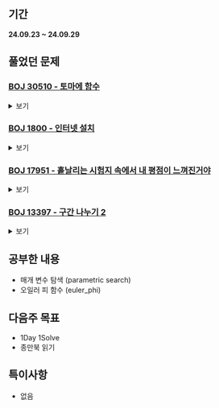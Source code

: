 ## 기간
**24.09.23 ~ 24.09.29**

## 풀었던 문제

### [BOJ 30510 - 토마에 함수](https://www.acmicpc.net/problem/30510)
<details>
<summary>보기</summary> 

- 정보
    - Tier: Gold1
    - Tag: euler_phi

- 타임라인
    - Problem Open: 09/23 19:15
    - Tag Open: 09/23 19:15
    - Solve: 09/23 23:30

- 풀이
    - $1 + \sum_{i=1}^{\lfloor \frac{Q}{P} \rfloor} \varphi{(i)}$ 를 구한다.

- 회고
    - 오일러 피 함수를 제대로 구현할 수 있을 때 까지 공부하자
    - for문 구간 설정은 꼭 변수가 아니라 문장으로 해도 된단다..

</details>

### [BOJ 1800 - 인터넷 설치](https://www.acmicpc.net/problem/1800)
<details>
<summary>보기</summary>

- 정보
    - Tier: Gold1
    - Tag: dijkstra, parametric_search

- 타임라인
    - Problem Open: 09/24 18:17
    - Tag Open: 09/24 18:47
    - Solve: 09/24 20:08

- 풀이
    - 결정문제로 바꾸어 이분 탐색을 활용하여 해결
    - 결정함수 $f(x)$ = x원 이하의 비용으로 1번 노드와 K번 노드를 연결시킬 수 있는가

- 회고
    - 참조: https://justicehui.github.io/usaco/2019/07/12/BOJ1800/
    - 함수의 입력 및 반환 값 제대로 정의하기

</details>

</details>

### [BOJ 17951 - 흩날리는 시험지 속에서 내 평점이 느껴진거야](https://www.acmicpc.net/problem/17951)
<details>
<summary>보기</summary>

- 정보
    - Tier: Gold3
    - Tag: parametric_search

- 타임라인
    - Problem Open: 09/24 21:00?
    - Tag Open: 09/24 21:00?
    - Solve: 09/24 21:54

- 풀이
    - 결정문제로 바꾸어 해결
    - 결정함수 $f(x)$ = k개 이상의 그룹으로 나누었을 때 x보다 큰 점수를 받을 수 있나?

- 회고
    - 매개 변수 탐색 블로그에 정리

</details>

### [BOJ 13397 - 구간 나누기 2](https://www.acmicpc.net/problem/13397)
<details>
<summary>보기</summary>

- 정보
    - Tier: Gold4
    - Tag: parametric_search

- 타임라인
    - Problem Open: 09/24 21:10?
    - Tag Open: 09/24 21:10?
    - Solve: 09/24 22:22

- 풀이
    - 결정문제로 바꾸어 해결
    - 결정함수 $f(x)$ = M개 이하의 배열로 구간 점수의 최댓값이 x 이하이도록 만들 수 있는가?

- 회고
    - 위에 문제랑 판박이..

</details>

## 공부한 내용

- 매개 변수 탐색 (parametric search)
- 오일러 피 함수 (euler_phi)

## 다음주 목표
- 1Day 1Solve
- 종만북 읽기

## 특이사항
- 없음

